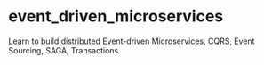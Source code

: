 # event_driven_microservices
Learn to build distributed Event-driven Microservices, CQRS, Event Sourcing, SAGA, Transactions
